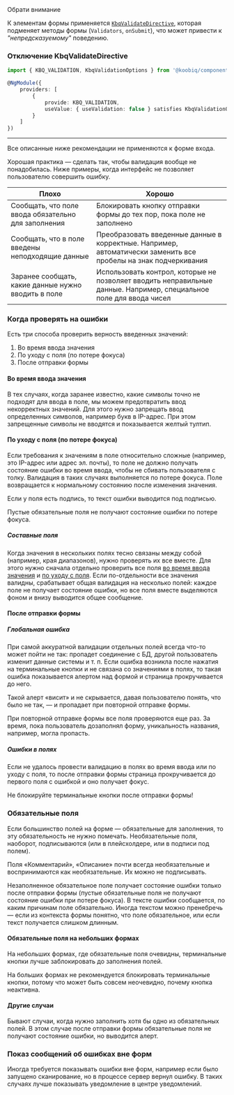 <div class="kbq-callout kbq-callout_warning">
<div class="kbq-callout__header">Обрати внимание</div>
<div class="kbq-callout__content kbq-docs-element-last-child-margin-bottom-0">

К элементам формы применяется [`KbqValidateDirective`](https://github.com/koobiq/angular-components/blob/main/packages/components/form-field/validate.directive.ts), которая подменяет методы формы (`Validators`, `onSubmit`), что может привести к _"непредсказуемому"_ поведению.

</div>
</div>

### Отключение KbqValidateDirective

```ts
import { KBQ_VALIDATION, KbqValidationOptions } from '@koobiq/components/core';

@NgModule({
    providers: [
        {
            provide: KBQ_VALIDATION,
            useValue: { useValidation: false } satisfies KbqValidationOptions
        }
    ]
})
```

---

Все описанные ниже рекомендации не применяются к форме входа.

Хорошая практика — сделать так, чтобы валидация вообще не понадобилась. Ниже примеры, когда интерфейс не позволяет пользователю совершить ошибку.

| <span class="kbq-error">Плохо<span>                 | <span class="kbq-success">Хорошо<span>                                                                             |
| --------------------------------------------------- | ------------------------------------------------------------------------------------------------------------------ |
| Сообщать, что поле ввода обязательно для заполнения | Блокировать кнопку отправки формы до тех пор, пока поле не заполнено                                               |
| Сообщать, что в поле введены неподходящие данные    | Преобразовать введенные данные в корректные. Например, автоматически заменить все пробелы на знак подчеркивания    |
| Заранее сообщать, какие данные нужно вводить в поле | Использовать контрол, которые не позволяет вводить неправильные данные. Например, специальное поле для ввода чисел |

### Когда проверять на ошибки

Есть три способа проверить верность введенных значений:

1. Во время ввода значения
2. По уходу с поля (по потере фокуса)
3. После отправки формы

#### Во время ввода значения

В тех случаях, когда заранее известно, какие символы точно не подходят для ввода в поле, мы можем предотвратить ввод некорректных значений. Для этого нужно запрещать ввод определенных символов, например букв в IP-адрес. При этом запрещенные символы не вводятся и показывается желтый тултип.

<!-- example(validation-on-type) -->

#### По уходу с поля (по потере фокуса)

Если требования к значениям в поле относительно сложные (например, это IP-адрес или адрес эл. почты), то поле не должно получать состояние ошибки во время ввода, чтобы не сбивать пользователя с толку. Валидация в таких случаях выполняется по потере фокуса. Поле возвращается к нормальному состоянию после изменения значения.

Если у поля есть подпись, то текст ошибки выводится под подписью.

Пустые обязательные поля не получают состояние ошибки по потере фокуса.

<!-- example(validation-on-blur) -->

##### Составные поля

Когда значения в нескольких полях тесно связаны между собой (например, края диапазонов), нужно проверять их все вместе. Для этого нужно сначала отдельно проверить все поля [во время ввода значения](/ru/other/validation/overview#во-время-ввода-значения) и [по уходу с поля](/ru/other/validation/overview#по-уходу-с-поля-%28по-потере-фокуса%29). Если по-отдельности все значения валидны, срабатывает общая валидация на несколько полей: каждое поле не получает состояние ошибки, но все поля вместе выделяются фоном и внизу выводится общее сообщение.

<!-- example(validation-composite) -->

#### После отправки формы

##### Глобальная ошибка

При самой аккуратной валидации отдельных полей всегда что-то может пойти не так: пропадет соединение с БД, другой пользователь изменит данные системы и т. п. Если ошибка возникла после нажатия на терминальные кнопки и не связана со значениями в полях, то такая ошибка показывается алертом над формой и страница прокручивается до него.

Такой алерт «висит» и не скрывается, давая пользователю понять, что было не так, — и пропадает при повторной отправке формы.

При повторной отправке формы все поля проверяются еще раз. За время, пока пользователь дозаполнял форму, уникальность названия, например, могла пропасть.

<!-- example(validation-global) -->

##### Ошибки в полях

Если не удалось провести валидацию в полях во время ввода или по уходу с поля, то после отправки формы страница прокручивается до первого поля с ошибкой и оно получает фокус.

Не блокируйте терминальные кнопки после отправки формы!

### Обязательные поля

Если большинство полей на форме — обязательные для заполнения, то эту обязательность не нужно помечать. Необязательные поля, наоборот, подписываются (или в плейсхолдере, или в подписи под полем).

Поля «Комментарий», «Описание» почти всегда необязательные и воспринимаются как необязательные. Их можно не подписывать.

Незаполненное обязательное поле получает состояние ошибки только после отправки формы (пустые обязательные поля не получают состояние ошибки при потере фокуса). В тексте ошибки сообщается, по каким причинам поле обязательно. Иногда текстом можно пренебречь — если из контекста формы понятно, что поле обязательное, или если текст получается слишком длинным.

<!-- example(validation-overview) -->

#### Обязательные поля на небольших формах

На небольших формах, где обязательные поля очевидны, терминальные кнопки лучше заблокировать до заполнения полей.

На больших формах не рекомендуется блокировать терминальные кнопки, потому что может быть совсем неочевидно, почему кнопка неактивна.

<!-- example(validation-small) -->

#### Другие случаи

Бывают случаи, когда нужно заполнить хотя бы одно из обязательных полей. В этом случае после отправки формы обязательные поля не получают состояние ошибки, но выводится алерт.

<!-- example(validation-global-one-required) -->

### Показ сообщений об ошибках вне форм

Иногда требуется показывать ошибки вне форм, например если было запущено сканирование, но в процессе сервер вернул ошибку. В таких случаях лучше показывать уведомление в центре уведомлений.
